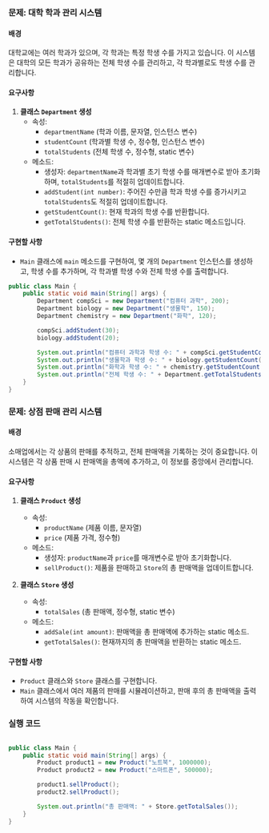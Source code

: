 ### 문제: 대학 학과 관리 시스템

#### 배경
대학교에는 여러 학과가 있으며, 각 학과는 특정 학생 수를 가지고 있습니다.
이 시스템은 대학의 모든 학과가 공유하는 전체 학생 수를 관리하고,
각 학과별로도 학생 수를 관리합니다.

#### 요구사항
1. **클래스 `Department` 생성**
    - 속성:
        - `departmentName` (학과 이름, 문자열, 인스턴스 변수)
        - `studentCount` (학과별 학생 수, 정수형, 인스턴스 변수)
        - `totalStudents` (전체 학생 수, 정수형, static 변수)
    - 메소드:
        - 생성자: `departmentName`과 학과별 초기 학생 수를 매개변수로 받아 초기화하며, `totalStudents`를 적절히 업데이트합니다.
        - `addStudent(int number)`: 주어진 수만큼 학과 학생 수를 증가시키고 `totalStudents`도 적절히 업데이트합니다.
        - `getStudentCount()`: 현재 학과의 학생 수를 반환합니다.
        - `getTotalStudents()`: 전체 학생 수를 반환하는 static 메소드입니다.

#### 구현할 사항
- `Main` 클래스에 `main` 메소드를 구현하여, 몇 개의 `Department` 인스턴스를 생성하고, 학생 수를 추가하며, 각 학과별 학생 수와 전체 학생 수를 출력합니다.

```java
public class Main {
    public static void main(String[] args) {
        Department compSci = new Department("컴퓨터 과학", 200);
        Department biology = new Department("생물학", 150);
        Department chemistry = new Department("화학", 120);

        compSci.addStudent(30);
        biology.addStudent(20);

        System.out.println("컴퓨터 과학과 학생 수: " + compSci.getStudentCount());
        System.out.println("생물학과 학생 수: " + biology.getStudentCount());
        System.out.println("화학과 학생 수: " + chemistry.getStudentCount());
        System.out.println("전체 학생 수: " + Department.getTotalStudents());
    }
}
```



### 문제: 상점 판매 관리 시스템

#### 배경
소매업에서는 각 상품의 판매를 추적하고, 전체 판매액을 기록하는 것이 중요합니다.
이 시스템은 각 상품 판매 시 판매액을 총액에 추가하고, 이 정보를 중앙에서 관리합니다.

#### 요구사항
1. **클래스 `Product` 생성**
   - 속성:
      - `productName` (제품 이름, 문자열)
      - `price` (제품 가격, 정수형)
   - 메소드:
      - 생성자: `productName`과 `price`를 매개변수로 받아 초기화합니다.
      - `sellProduct()`: 제품을 판매하고 `Store`의 총 판매액을 업데이트합니다.

2. **클래스 `Store` 생성**
   - 속성:
      - `totalSales` (총 판매액, 정수형, static 변수)
   - 메소드:
      - `addSale(int amount)`: 판매액을 총 판매액에 추가하는 static 메소드.
      - `getTotalSales()`: 현재까지의 총 판매액을 반환하는 static 메소드.

#### 구현할 사항
- `Product` 클래스와 `Store` 클래스를 구현합니다.
- `Main` 클래스에서 여러 제품의 판매를 시뮬레이션하고, 판매 후의 총 판매액을 출력하여 시스템의 작동을 확인합니다.

### 실행 코드
```java

public class Main {
    public static void main(String[] args) {
        Product product1 = new Product("노트북", 1000000);
        Product product2 = new Product("스마트폰", 500000);

        product1.sellProduct();
        product2.sellProduct();

        System.out.println("총 판매액: " + Store.getTotalSales());
    }
}
```